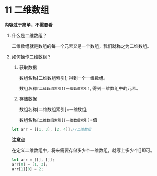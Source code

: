 # 11 二维数组


**内容过于简单，不需要看**

1. 什么是二维数组？

   二维数组就是数组的每一个元素又是一个数组，我们就称之为二维数组。

2. 如何操作二维数组？

   1. 获取数据

      数组名称[二维数组索引]; 得到一个一维数组。

      数组名称`[二维数组索引][一维数组索引]`; 得到一维数组中的元素。

   2. 存储数据

      数组名称[二维数组索引]=一维数组;

      数组名称`[二维数组索引][一维数组索引]`=值

   ```js
   let arr = [[1, 3], [2, 4]];//二维数组
   
   ```

   **注意点**

   在定义二维数组中，将来需要存储多少个一维数组，就写上多少个[]即可。

   ```js
   let arr = [[], []];
   arr[0] = [1, 3];
   arr[1][0] = 2;
   ```

   